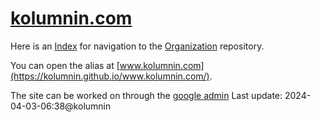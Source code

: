 # [kolumnin.com](https://github.com/kolumnin/kolumnin.com)

Here is an [Index](https://kolumnin.github.io/kolumnin.com)
for navigation to the
[Organization](https://github.com/kolumnin-com) repository.

You can open the alias at [www.kolumnin.com](https://kolumnin.github.io/www.kolumnin.com/).

The site can be worked on through the [google admin](https://admin.google.com)
Last update: 2024-04-03-06:38@kolumnin
